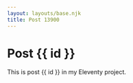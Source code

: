```yaml
---
layout: layouts/base.njk
title: Post 13900
---
```


# Post {{ id }}

This is post {{ id }} in my Eleventy project.
